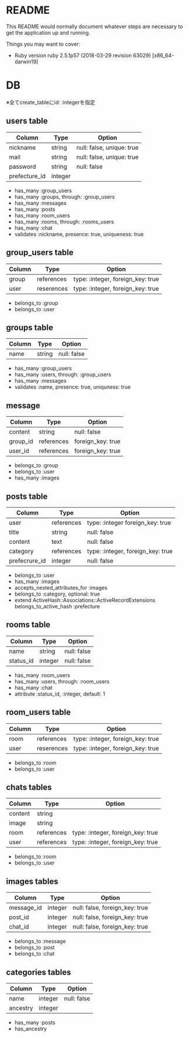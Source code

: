 # README

This README would normally document whatever steps are necessary to get the
application up and running.

Things you may want to cover:

* Ruby version
  ruby 2.5.1p57 (2018-03-29 revision 63029) [x86_64-darwin19]

# DB
※全てcreate_tableにid: :integerを指定

## users table

|Column|Type|Option|
|------|----|------|
|nickname     |string|null: false, unique: true|
|mail         |string|null: false, unique: true|
|password     |string|null: false|
|prefecture_id|integer||

- has_many :group_users
- has_many :groups, through: :group_users
- has_many :messages
- has_many :posts
- has_many :room_users
- has_many :rooms, through: :rooms_users
- has_many :chat
- validates :nickname, presence: true, uniqueness: true


## group_users table

|Column|Type|Option|
|------|----|------|
|group |references|type: :integer, foreign_key: true
|user  |reserences|type: :integer, foreign_key: true

- belongs_to :group
- belongs_to :user


## groups table

|Column|Type|Option|
|------|----|------|
|name    |string|null: false|

- has_many :group_users
- has_many :users, through: :group_users
- has_many :messages
- validates :name, presence: true, uniquness: true


## message

|Column|Type|Option|
|------|----|------|
|content |string|null: false|
|group_id|references|foreign_key: true|
|user_id |references|foreign_key: true|

- belongs_to :group
- belongs_to :user
- has_many :images


## posts table

|Column|Type|Option|
|------|----|------|
|user         |references|type: :integer foreign_key: true|
|title        |string    |null: false|
|content      |text      |null: false|
|category     |references|type: :integer, foreign_key: true|
|prefecrure_id|integer   |null: false|

- belongs_to :user
- has_many :images
- accepts_nested_attributes_for :images
- belongs_to :category, optional: true
- extend ActiveHash::Associations::ActiveRecordExtensions
  belongs_to_active_hash :prefecture


## rooms table

|Column|Type|Option|
|------|----|------|
|name     |string|null:  false|
|status_id|integer|null: false|

- has_many :room_users
- has_many :users, through: :room_users
- has_many :chat
- attribute :status_id, :integer, default: 1


## room_users table

|Column|Type|Option|
|------|----|------|
|room |references|type: :integer, foreign_key: true
|user |reserences|type: :integer, foreign_key: true

- belongs_to :room
- belongs_to :user


## chats tables

|Column|Type|Option|
|------|----|------|
|content|string|
|image  |string|
|room   |references|type: :integer, foreign_key: true|
|user   |references|type: :integer, foreign_key: true|

- belongs_to :room
- belongs_to :user


## images tables

|Column|Type|Option|
|------|----|------|
|message_id|integer|null: false, foreign_key: true|
|post_id   |integer|null: false, foreign_key: true|
|chat_id   |integer|null: false, foreign_key: true|

- belongs_to :message
- belongs_to :post
- belongs_to :chat


## categories tables

|Column|Type|Option|
|------|----|------|
|name    |integer|null: false|
|ancestry|integer||

- has_many :posts
- has_ancestry


<!-- * System dependencies

* Configuration

* Database creation

* Database initialization

* How to run the test suite

* Services (job queues, cache servers, search engines, etc.)

* Deployment instructions

* ... -->

